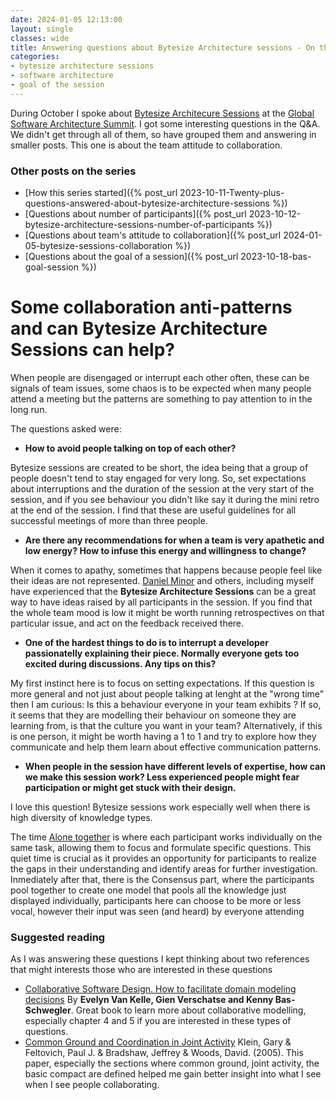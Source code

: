 ```yaml
---
date: 2024-01-05 12:13:00
layout: single
classes: wide
title: Answering questions about Bytesize Architecture sessions - On the team attitude to collaboration
categories:
- bytesize architecture sessions
- software architecture
- goal of the session
---
```


During October I spoke about [Bytesize Architecure Sessions](https://bytesizearchitecturesessions.com/) at the [Global Software Architecture Summit](https://gsas.io/#schedule). I got some interesting questions in the Q&A. We didn't get through all of them, so have grouped them and answering in smaller posts. This one is about the team attitude to collaboration.


### Other posts on the series
* [How this series started]({% post_url 2023-10-11-Twenty-plus-questions-answered-about-bytesize-architecture-sessions %})
* [Questions about number of participants]({% post_url 2023-10-12-bytesize-architecture-sessions-number-of-participants %})
* [Questions about team's attitude to collaboration]({% post_url 2024-01-05-bytesize-sessions-collaboration %})
* [Questions about the goal of a session]({% post_url 2023-10-18-bas-goal-session %})

# Some collaboration anti-patterns and can Bytesize Architecture Sessions can help?

When people are disengaged or interrupt each other often, these can be signals of team issues, some chaos is to be expected when many people attend a meeting but the patterns are something to pay attention to in the long run.

The questions asked were:

* **How to avoid people talking on top of each other?**

Bytesize sessions are created to be short, the idea being that a group of people doesn't tend to stay engaged for very long. So, set expectations about interruptions and the duration of the session at the very start of the session, and if you see behaviour you didn't like say it during the mini retro at the end of the session. 
I find that these are useful guidelines for all successful meetings of more than three people.

* **Are there any recommendations for when a team is very apathetic and low energy? How to infuse this energy and willingness to change?**

When it comes to apathy, sometimes that happens because people feel like their ideas are not represented. [Daniel Minor](https://bytesizearchitecturesessions.com/news/experience-reports-spidermonkey) and others, including  myself have experienced that the **Bytesize Architecture Sessions** can be a great way to have ideas raised by all participants in the session.
If you find that the whole team mood is low it might be worth running retrospectives on that particular issue, and act on the feedback received there.

* **One of the hardest things to do is to interrupt a developer passionatelly explaining their piece. Normally everyone gets too excited during discussions. Any tips on this?**

My first instinct here is to focus on setting expectations. 
If this question is more general and not just about people talking at lenght at the "wrong time" then I am curious: Is this a behaviour everyone in your team exhibits ? If so, it seems that they are modelling their behaviour on someone they are learning from, is that the culture you want in your team? Alternatively, if this is one person, it might be worth having a 1 to 1 and try to explore how they communicate and help them learn about effective communication patterns.

* **When people in the session have different levels of expertise, how can we make this session work? Less experienced people might fear participation or might get stuck with their design.**

I love this question! Bytesize sessions work especially well when there is high diversity of knowledge types. 

The time [Alone together](https://www.roundcrisis.com/2022/10/01/the-power-of-alone-together/) is where each participant works individually on the same task, allowing them to focus and formulate specific questions. This quiet time is crucial as it provides an opportunity for participants to realize the gaps in their understanding and identify areas for further investigation. 
Inmediately after that, there is the Consensus part, where the participants pool together to create one model that pools all the knowledge just displayed individually, participants here can choose to be more or less vocal, however their input was seen (and heard) by everyone attending



### Suggested reading 

As I was answering these questions I kept thinking about two references that might interests those who are interested in these questions

* [Collaborative Software Design. How to facilitate domain modeling decisions](https://www.manning.com/books/collaborative-software-design?ar=false&lpse=B) By **Evelyn Van Kelle, Gien Verschatse and Kenny Bas-Schwegler**. Great book to learn more about collaborative modelling, especially chapter 4 and 5 if you are interested in these types of questions.
* [Common Ground and Coordination in Joint Activity](https://www.researchgate.net/publication/227992178_Common_Ground_and_Coordination_in_Joint_Activity) Klein, Gary & Feltovich, Paul J. & Bradshaw, Jeffrey & Woods, David. (2005). This paper, especially the sections where common ground, joint activity, the basic compact are defined helped me gain better insight into what I see when I see people collaborating. 


